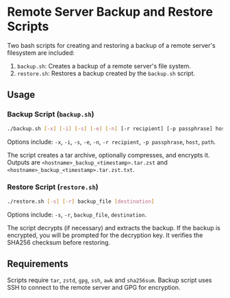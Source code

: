 # Remote Server Backup and Restore Scripts

Two bash scripts for creating and restoring a backup of a remote server's filesystem are included:

1. `backup.sh`: Creates a backup of a remote server's file system.
2. `restore.sh`: Restores a backup created by the `backup.sh` script.

## Usage

### Backup Script (`backup.sh`)

```bash
./backup.sh [-x] [-i] [-s] [-e] [-n] [-r recipient] [-p passphrase] host [path1] [path2] ...
```

Options include: `-x`, `-i`, `-s`, `-e`, `-n`, `-r recipient`, `-p passphrase`, `host`, `path`.

The script creates a tar archive, optionally compresses, and encrypts it. Outputs are `<hostname>_backup_<timestamp>.tar.zst` and `<hostname>_backup_<timestamp>.tar.zst.txt`.

### Restore Script (`restore.sh`)

```bash
./restore.sh [-s] [-r] backup_file [destination]
```

Options include: `-s`, `-r`, `backup_file`, `destination`.

The script decrypts (if necessary) and extracts the backup. If the backup is encrypted, you will be prompted for the decryption key. It verifies the SHA256 checksum before restoring.

## Requirements

Scripts require `tar`, `zstd`, `gpg`, `ssh`, `awk` and `sha256sum`. Backup script uses SSH to connect to the remote server and GPG for encryption.
